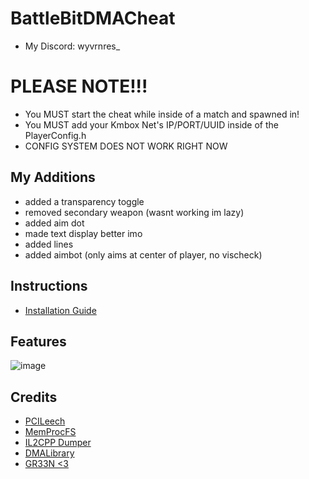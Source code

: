 # BattleBitDMACheat

* My Discord: wyvrnres_

# PLEASE NOTE!!!
* You MUST start the cheat while inside of a match and spawned in!
* You MUST add your Kmbox Net's IP/PORT/UUID inside of the PlayerConfig.h
* CONFIG SYSTEM DOES NOT WORK RIGHT NOW

## My Additions
* added a transparency toggle
* removed secondary weapon (wasnt working im lazy)
* added aim dot
* made text display better imo
* added lines
* added aimbot (only aims at center of player, no vischeck)

## Instructions
* [Installation Guide](./Instructions.md)

## Features
![image](https://github.com/user-attachments/assets/a7c7686d-4d1b-431d-b685-5f678e263450)


## Credits
* [PCILeech](https://github.com/ufrisk/pcileech)
* [MemProcFS](https://github.com/ufrisk/MemProcFS)
* [IL2CPP Dumper](https://github.com/Perfare/Il2CppDumper)
* [DMALibrary](https://github.com/Metick/DMALibrary/tree/Master)
* [GR33N <3](https://github.com/IntelSDM)
